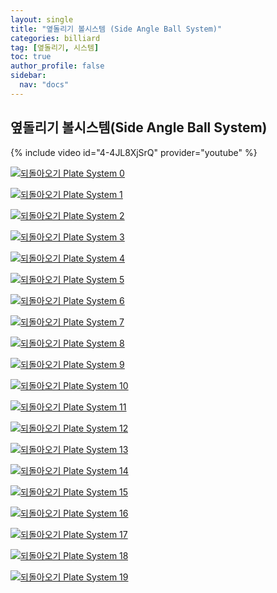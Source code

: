 ```yaml
---
layout: single
title: "옆돌리기 볼시스템 (Side Angle Ball System)"
categories: billiard
tag: [옆돌리기, 시스템] 
toc: true
author_profile: false
sidebar:
  nav: "docs"
---
```


## 옆돌리기 볼시스템(Side Angle Ball System)

{% include video id="4-4JL8XjSrQ" provider="youtube" %}

[![되돌아오기 Plate System 0](/images/%EC%98%86%EB%8F%8C%EB%A6%AC%EA%B8%B0%20%EB%B3%BC%EC%8B%9C%EC%8A%A4%ED%85%9C(Side%20Angle%20Ball%20System)_0.png)](/images/%EC%98%86%EB%8F%8C%EB%A6%AC%EA%B8%B0%20%EB%B3%BC%EC%8B%9C%EC%8A%A4%ED%85%9C(Side%20Angle%20Ball%20System)_0.png)

[![되돌아오기 Plate System 1](/images/%EC%98%86%EB%8F%8C%EB%A6%AC%EA%B8%B0%20%EB%B3%BC%EC%8B%9C%EC%8A%A4%ED%85%9C(Side%20Angle%20Ball%20System)_1.png)](/images/%EC%98%86%EB%8F%8C%EB%A6%AC%EA%B8%B0%20%EB%B3%BC%EC%8B%9C%EC%8A%A4%ED%85%9C(Side%20Angle%20Ball%20System)_1.png)

[![되돌아오기 Plate System 2](/images/%EC%98%86%EB%8F%8C%EB%A6%AC%EA%B8%B0%20%EB%B3%BC%EC%8B%9C%EC%8A%A4%ED%85%9C(Side%20Angle%20Ball%20System)_2.png)](/images/%EC%98%86%EB%8F%8C%EB%A6%AC%EA%B8%B0%20%EB%B3%BC%EC%8B%9C%EC%8A%A4%ED%85%9C(Side%20Angle%20Ball%20System)_2.png)

[![되돌아오기 Plate System 3](/images/%EC%98%86%EB%8F%8C%EB%A6%AC%EA%B8%B0%20%EB%B3%BC%EC%8B%9C%EC%8A%A4%ED%85%9C(Side%20Angle%20Ball%20System)_3.png)](/images/%EC%98%86%EB%8F%8C%EB%A6%AC%EA%B8%B0%20%EB%B3%BC%EC%8B%9C%EC%8A%A4%ED%85%9C(Side%20Angle%20Ball%20System)_3.png)

[![되돌아오기 Plate System 4](/images/%EC%98%86%EB%8F%8C%EB%A6%AC%EA%B8%B0%20%EB%B3%BC%EC%8B%9C%EC%8A%A4%ED%85%9C(Side%20Angle%20Ball%20System)_4.png)](/images/%EC%98%86%EB%8F%8C%EB%A6%AC%EA%B8%B0%20%EB%B3%BC%EC%8B%9C%EC%8A%A4%ED%85%9C(Side%20Angle%20Ball%20System)_4.png)

[![되돌아오기 Plate System 5](/images/%EC%98%86%EB%8F%8C%EB%A6%AC%EA%B8%B0%20%EB%B3%BC%EC%8B%9C%EC%8A%A4%ED%85%9C(Side%20Angle%20Ball%20System)_5.png)](/images/%EC%98%86%EB%8F%8C%EB%A6%AC%EA%B8%B0%20%EB%B3%BC%EC%8B%9C%EC%8A%A4%ED%85%9C(Side%20Angle%20Ball%20System)_5.png)

[![되돌아오기 Plate System 6](/images/%EC%98%86%EB%8F%8C%EB%A6%AC%EA%B8%B0%20%EB%B3%BC%EC%8B%9C%EC%8A%A4%ED%85%9C(Side%20Angle%20Ball%20System)_6.png)](/images/%EC%98%86%EB%8F%8C%EB%A6%AC%EA%B8%B0%20%EB%B3%BC%EC%8B%9C%EC%8A%A4%ED%85%9C(Side%20Angle%20Ball%20System)_6.png)

[![되돌아오기 Plate System 7](/images/%EC%98%86%EB%8F%8C%EB%A6%AC%EA%B8%B0%20%EB%B3%BC%EC%8B%9C%EC%8A%A4%ED%85%9C(Side%20Angle%20Ball%20System)_7.png)](/images/%EC%98%86%EB%8F%8C%EB%A6%AC%EA%B8%B0%20%EB%B3%BC%EC%8B%9C%EC%8A%A4%ED%85%9C(Side%20Angle%20Ball%20System)_7.png)

[![되돌아오기 Plate System 8](/images/%EC%98%86%EB%8F%8C%EB%A6%AC%EA%B8%B0%20%EB%B3%BC%EC%8B%9C%EC%8A%A4%ED%85%9C(Side%20Angle%20Ball%20System)_8.png)](/images/%EC%98%86%EB%8F%8C%EB%A6%AC%EA%B8%B0%20%EB%B3%BC%EC%8B%9C%EC%8A%A4%ED%85%9C(Side%20Angle%20Ball%20System)_8.png)

[![되돌아오기 Plate System 9](/images/%EC%98%86%EB%8F%8C%EB%A6%AC%EA%B8%B0%20%EB%B3%BC%EC%8B%9C%EC%8A%A4%ED%85%9C(Side%20Angle%20Ball%20System)_9.png)](/images/%EC%98%86%EB%8F%8C%EB%A6%AC%EA%B8%B0%20%EB%B3%BC%EC%8B%9C%EC%8A%A4%ED%85%9C(Side%20Angle%20Ball%20System)_9.png)

[![되돌아오기 Plate System 10](/images/%EC%98%86%EB%8F%8C%EB%A6%AC%EA%B8%B0%20%EB%B3%BC%EC%8B%9C%EC%8A%A4%ED%85%9C(Side%20Angle%20Ball%20System)_10.png)](/images/%EC%98%86%EB%8F%8C%EB%A6%AC%EA%B8%B0%20%EB%B3%BC%EC%8B%9C%EC%8A%A4%ED%85%9C(Side%20Angle%20Ball%20System)_10.png)

[![되돌아오기 Plate System 11](/images/%EC%98%86%EB%8F%8C%EB%A6%AC%EA%B8%B0%20%EB%B3%BC%EC%8B%9C%EC%8A%A4%ED%85%9C(Side%20Angle%20Ball%20System)_11.png)](/images/%EC%98%86%EB%8F%8C%EB%A6%AC%EA%B8%B0%20%EB%B3%BC%EC%8B%9C%EC%8A%A4%ED%85%9C(Side%20Angle%20Ball%20System)_11.png)

[![되돌아오기 Plate System 12](/images/%EC%98%86%EB%8F%8C%EB%A6%AC%EA%B8%B0%20%EB%B3%BC%EC%8B%9C%EC%8A%A4%ED%85%9C(Side%20Angle%20Ball%20System)_12.png)](/images/%EC%98%86%EB%8F%8C%EB%A6%AC%EA%B8%B0%20%EB%B3%BC%EC%8B%9C%EC%8A%A4%ED%85%9C(Side%20Angle%20Ball%20System)_12.png)

[![되돌아오기 Plate System 13](/images/%EC%98%86%EB%8F%8C%EB%A6%AC%EA%B8%B0%20%EB%B3%BC%EC%8B%9C%EC%8A%A4%ED%85%9C(Side%20Angle%20Ball%20System)_13.png)](/images/%EC%98%86%EB%8F%8C%EB%A6%AC%EA%B8%B0%20%EB%B3%BC%EC%8B%9C%EC%8A%A4%ED%85%9C(Side%20Angle%20Ball%20System)_13.png)

[![되돌아오기 Plate System 14](/images/%EC%98%86%EB%8F%8C%EB%A6%AC%EA%B8%B0%20%EB%B3%BC%EC%8B%9C%EC%8A%A4%ED%85%9C(Side%20Angle%20Ball%20System)_14.png)](/images/%EC%98%86%EB%8F%8C%EB%A6%AC%EA%B8%B0%20%EB%B3%BC%EC%8B%9C%EC%8A%A4%ED%85%9C(Side%20Angle%20Ball%20System)_14.png)

[![되돌아오기 Plate System 15](/images/%EC%98%86%EB%8F%8C%EB%A6%AC%EA%B8%B0%20%EB%B3%BC%EC%8B%9C%EC%8A%A4%ED%85%9C(Side%20Angle%20Ball%20System)_15.png)](/images/%EC%98%86%EB%8F%8C%EB%A6%AC%EA%B8%B0%20%EB%B3%BC%EC%8B%9C%EC%8A%A4%ED%85%9C(Side%20Angle%20Ball%20System)_15.png)

[![되돌아오기 Plate System 16](/images/%EC%98%86%EB%8F%8C%EB%A6%AC%EA%B8%B0%20%EB%B3%BC%EC%8B%9C%EC%8A%A4%ED%85%9C(Side%20Angle%20Ball%20System)_16.png)](/images/%EC%98%86%EB%8F%8C%EB%A6%AC%EA%B8%B0%20%EB%B3%BC%EC%8B%9C%EC%8A%A4%ED%85%9C(Side%20Angle%20Ball%20System)_16.png)

[![되돌아오기 Plate System 17](/images/%EC%98%86%EB%8F%8C%EB%A6%AC%EA%B8%B0%20%EB%B3%BC%EC%8B%9C%EC%8A%A4%ED%85%9C(Side%20Angle%20Ball%20System)_17.png)](/images/%EC%98%86%EB%8F%8C%EB%A6%AC%EA%B8%B0%20%EB%B3%BC%EC%8B%9C%EC%8A%A4%ED%85%9C(Side%20Angle%20Ball%20System)_17.png)

[![되돌아오기 Plate System 18](/images/%EC%98%86%EB%8F%8C%EB%A6%AC%EA%B8%B0%20%EB%B3%BC%EC%8B%9C%EC%8A%A4%ED%85%9C(Side%20Angle%20Ball%20System)_18.png)](/images/%EC%98%86%EB%8F%8C%EB%A6%AC%EA%B8%B0%20%EB%B3%BC%EC%8B%9C%EC%8A%A4%ED%85%9C(Side%20Angle%20Ball%20System)_18.png)

[![되돌아오기 Plate System 19](/images/%EC%98%86%EB%8F%8C%EB%A6%AC%EA%B8%B0%20%EB%B3%BC%EC%8B%9C%EC%8A%A4%ED%85%9C(Side%20Angle%20Ball%20System)_19.png)](/images/%EC%98%86%EB%8F%8C%EB%A6%AC%EA%B8%B0%20%EB%B3%BC%EC%8B%9C%EC%8A%A4%ED%85%9C(Side%20Angle%20Ball%20System)_19.png)
